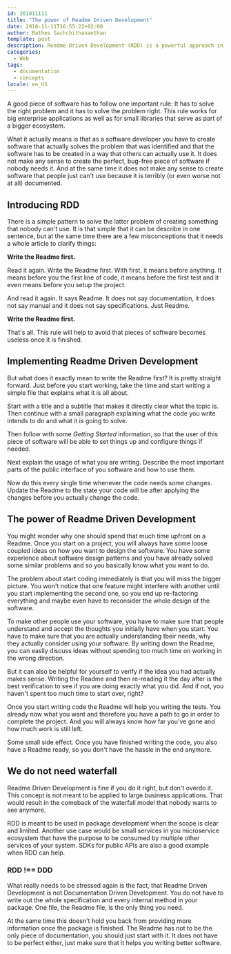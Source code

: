 ```yaml
---
id: 201811111
title: "The power of Readme Driven Development"
date: 2018-11-11T16:55:22+02:00
author: Rathes Sachchithananthan
template: post
description: Readme Driven Development (RDD) is a powerful approach in software development to write libraries that people can use and want to use
categories:
  - Web
tags:
  - documentation
  - concepts
locale: en_US
---
```


A good piece of software has to follow one important rule: It has to solve the right problem and it has to solve the problem right. This rule works for big enterprise applications as well as for small libraries that serve as part of a bigger ecosystem.

What it actually means is that as a software developer you have to create software that actually solves the problem that was identified and that the software has to be created in a way that others can actually use it. It does not make any sense to create the perfect, bug-free piece of software if nobody needs it. And at the same time it does not make any sense to create software that people just can't use because it is terribly (or even worse not at all) documented.

## Introducing RDD

There is a simple pattern to solve the latter problem of creating something that nobody can't use. It is that simple that it can be describe in one sentence, but at the same time there are a few misconceptions that it needs a whole article to clarify things:

**Write the Readme first.**

Read it again. Write the Readme first. With first, it means before anything. It means before you the first line of code, it means before the first test and it even means before you setup the project.

And read it again. It says Readme. It does not say documentation, it does not say manual and it does not say specifications. Just Readme.

**Write the Readme first.**

That's all. This rule will help to avoid that pieces of software becomes useless once it is finished.

## Implementing Readme Driven Development

But what does it exactly mean to write the Readme first? It is pretty straight forward. Just before you start working, take the time and start writing a simple file that explains what it is all about.

Start with a title and a subtitle that makes it directly clear what the topic is. Then continue with a small paragraph explaining what the code you write intends to do and what it is going to solve.

Then follow with some *Getting Started* information, so that the user of this piece of software will be able to set things up and configure things if needed.

Next explain the usage of what you are writing. Describe the most important parts of the public interface of you software and how to use them.

Now do this every single time whenever the code needs some changes. Update the Readme to the state your code will be after applying the changes before you actually change the code.

## The power of Readme Driven Development

You might wonder why one should spend that much time upfront on a Readme. Once you start on a project, you will always have some loose coupled ideas on how you want to design the software. You have some experience about software design patterns and you have already solved some similar problems and so you basically know what you want to do.

The problem about start coding immediately is that you will miss the bigger picture. You won't notice that one feature might interfere with another until you start implementing the second one, so you end up re-factoring everything and maybe even have to reconsider the whole design of the software.

To make other people use your software, you have to make sure that people understand and accept the thoughts you initially have when you start. You have to make sure that you are actually understanding tbeir needs, why they actually consider using your software. By writing down the Readme, you can easily discuss ideas without spending too much time on working in the wrong direction.

But it can also be helpful for yourself to verify if the idea you had actually makes sense. Writing the Readme and then re-reading it the day after is the best verification to see if you are doing exactly what you did. And if not, you haven't spent too much time to start over, right?

Once you start writing code the Readme will help you writing the tests. You already now what you want and therefore you have a path to go in order to complete the project. And you will always know how far you've gone and how much work is still left.

Some small side effect. Once you have finished writing the code, you also have a Readme ready, so you don't have the hassle in the end anymore.

## We do not need waterfall

Readme Driven Development is fine if you do it right, but don't overdo it. This concept is not meant to be applied to large business applications. That would result in the comeback of the waterfall model that nobody wants to see anymore.

RDD is meant to be used in package development when the scope is clear and limited. Another use case would be small services in you microservice ecosystem that have the purpose to be consumed by multiple other services of your system. SDKs for public APIs are also a good example when RDD can help.

### RDD !== DDD

What really needs to be stressed again is the fact, that Readme Driven Development is not Documentation Driven Development. You do not have to write out the whole specification and every internal method in your package. One file, the Readme file, is the only thing you need.

At the same time this doesn't hold you back from providing more information once the package is finished. The Readme has not to be the only piece of documentation, you should just start with it. It does not have to be perfect either, just make sure that it helps you writing better software.